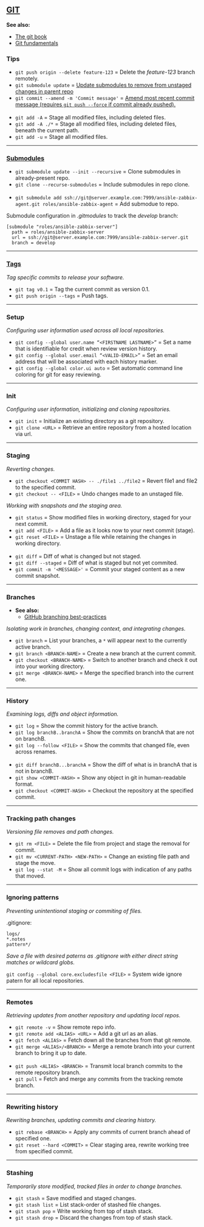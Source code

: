 
## [GIT](https://education.github.com/git-cheat-sheet-education.pdf)

**See also:**
  - [The git book](https://git-scm.com/book/en/v2)
  - [Git fundamentals](https://git-scm.com/docs)

### Tips

- `git push origin --delete feature-123` = Delete the *feature-123* branch remotely.
- `git submodule update` = [Update submodules to remove from unstaged changes in parent repo](https://stackoverflow.com/a/6006919)
- `git commit --amend -m 'Commit message'` = [Amend most recent commit message (requires `git push --force` if commit
                                             already pushed).](https://linuxize.com/post/change-git-commit-message/)
<br><br>
- `git add -A` = Stage all modified files, including deleted files.
- `git add -A ./*` = Stage all modified files, including deleted files, beneath the current path.
- `git add -u` = Stage all modified files.

---
### [Submodules](https://git-scm.com/book/en/v2/Git-Tools-Submodules)

- `git submodule update --init --recursive` = Clone submodules in already-present repo.
- `git clone --recurse-submodules` = Include submodules in repo clone.
<br><br>
- `git submodule add ssh://git@server.example.com:7999/ansible-zabbix-agent.git roles/ansible-zabbix-agent` = Add submodue to repo.

Submodule configuration in *.gitmodules* to track the *develop* branch:
```gitconfig
[submodule "roles/ansible-zabbix-server"]
  path = roles/ansible-zabbix-server
  url = ssh://git@server.example.com:7999/ansible-zabbix-server.git
  branch = develop
```

---
### [Tags](https://git-scm.com/book/en/v2/Git-Basics-Tagging)

*Tag specific commits to release your software.*

- `git tag v0.1`           = Tag the current commit as version 0.1.
- `git push origin --tags` = Push tags.

---
### Setup

*Configuring user information used across all local repositories.*

- `git config --global user.name “<FIRSTNAME LASTNAME>”` = Set a name that is identifiable for credit when review
                                                           version history.
- `git config --global user.email “<VALID-EMAIL>”`       = Set an email address that will be associated with each
                                                           history marker.
- `git config --global color.ui auto`                    = Set automatic command line coloring for git for easy
                                                           reviewing.

---
### Init

*Configuring user information, initializing and cloning repositories.*

- `git init`        = Initialize an existing directory as a git repository.
- `git clone <URL>` = Retrieve an entire repository from a hosted location via url.

---
### Staging

*Reverting changes.*

- `git checkout <COMMIT HASH> -- ./file1 ../file2` = Revert file1 and file2 to the specified commit.
- `git checkout -- <FILE>`                         = Undo changes made to an unstaged file.

*Working with snapshots and the staging area.*

- `git status`                = Show modified files in working directory, staged for your next commit.
- `git add <FILE>`            = Add a file as it looks now to your next commit (stage).
- `git reset <FILE>`          = Unstage a file while retaining the changes in working directory.
<br><br>
- `git diff`                  = Diff of what is changed but not staged.
- `git diff --staged`         = Diff of what is staged but not yet commited.
- `git commit -m '<MESSAGE>'` = Commit your staged content as a new commit snapshot.

---
### Branches

- **See also:**
  - [GitHub branching best-practices](https://nvie.com/posts/a-successful-git-branching-model/)

*Isolating work in branches, changing context, and integrating changes.*

- `git branch`                 = List your branches, a `*` will appear next to the currently active branch.
- `git branch <BRANCH-NAME>`   = Create a new branch at the current commit.
- `git checkout <BRANCH-NAME>` = Switch to another branch and check it out into your working directory.
- `git merge <BRANCH-NAME>`    = Merge the specified branch into the current one.

---
### History

*Examining logs, diffs and object information.*

- `git log`                    = Show the commit history for the active branch.
- `git log branchB..branchA`   = Show the commits on branchA that are not on branchB.
- `git log --follow <FILE>`    = Show the commits that changed file, even across renames.
<br><br>
- `git diff branchB...branchA` = Show the diff of what is in branchA that is not in branchB.
- `git show <COMMIT-HASH>`     = Show any object in git in human-readable format.
- `git checkout <COMMIT-HASH>` = Checkout the repository at the specified commit.

---
### Tracking path changes

*Versioning file removes and path changes.*

- `git rm <FILE>`                    = Delete the file from project and stage the removal for commit.
- `git mv <CURRENT-PATH> <NEW-PATH>` = Change an existing file path and stage the move.
- `git log --stat -M`                = Show all commit logs with indication of any paths that moved.

---
### Ignoring patterns

*Preventing unintentional staging or commiting of files.*

.gitignore:
```
logs/
*.notes
pattern*/
```
*Save a file with desired paterns as .gitignore with either direct string matches or wildcard globs.*

`git config --global core.excludesfile <FILE>` = System wide ignore patern for all local repositories.

---
### Remotes

*Retrieving updates from another repository and updating local repos.*

- `git remote -v`                = Show remote repo info.
- `git remote add <ALIAS> <URL>` = Add a git url as an alias.
- `git fetch <ALIAS>`            = Fetch down all the branches from that git remote.
- `git merge <ALIAS>/<BRANCH>`   = Merge a remote branch into your current branch to bring it up to date.
<br><br>
- `git push <ALIAS> <BRANCH>`    = Transmit local branch commits to the remote repository branch.
- `git pull`                     = Fetch and merge any commits from the tracking remote branch.

---
### Rewriting history

*Rewriting branches, updating commits and clearing history.*

- `git rebase <BRANCH>`       = Apply any commits of current branch ahead of specified one.
- `git reset --hard <COMMIT>` = Clear staging area, rewrite working tree from specified commit.

---
### Stashing

*Temporarily store modified, tracked files in order to change branches.*

- `git stash`      = Save modified and staged changes.
- `git stash list` = List stack-order of stashed file changes.
- `git stash pop`  = Write working from top of stash stack.
- `git stash drop` = Discard the changes from top of stash stack.
